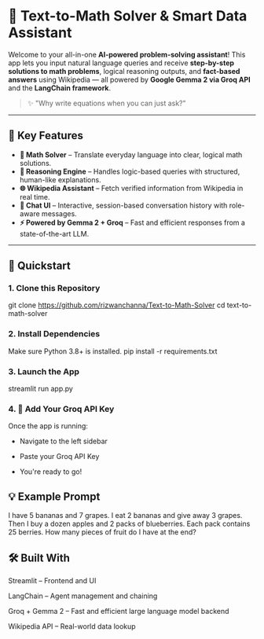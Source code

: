 # 🧮 Text-to-Math Solver & Smart Data Assistant

Welcome to your all-in-one **AI-powered problem-solving assistant**! This app lets you input natural language queries and receive **step-by-step solutions to math problems**, logical reasoning outputs, and **fact-based answers** using Wikipedia — all powered by **Google Gemma 2 via Groq API** and the **LangChain framework**.

> ✨ "Why write equations when you can just ask?"

---

## 🌟 Key Features

- **📐 Math Solver** – Translate everyday language into clear, logical math solutions.
- **🧠 Reasoning Engine** – Handles logic-based queries with structured, human-like explanations.
- **🌐 Wikipedia Assistant** – Fetch verified information from Wikipedia in real time.
- **💬 Chat UI** – Interactive, session-based conversation history with role-aware messages.
- **⚡ Powered by Gemma 2 + Groq** – Fast and efficient responses from a state-of-the-art LLM.

---


## 🚀 Quickstart

### 1. Clone this Repository

git clone https://github.com/rizwanchanna/Text-to-Math-Solver
cd text-to-math-solver

### 2. Install Dependencies
Make sure Python 3.8+ is installed.
pip install -r requirements.txt

### 3. Launch the App
streamlit run app.py

### 4. 🔐 Add Your Groq API Key
Once the app is running:

- Navigate to the left sidebar

- Paste your Groq API Key

- You're ready to go!

## 💡 Example Prompt
I have 5 bananas and 7 grapes. I eat 2 bananas and give away 3 grapes. Then I buy a dozen apples and 2 packs of blueberries. Each pack contains 25 berries. How many pieces of fruit do I have at the end?

## 🛠️ Built With
Streamlit – Frontend and UI

LangChain – Agent management and chaining

Groq + Gemma 2 – Fast and efficient large language model backend

Wikipedia API – Real-world data lookup
